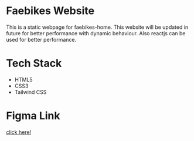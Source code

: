 # Faebikes Website
This is a static webpage for faebikes-home. This website will be updated in future for better performance with dynamic behaviour. Also reactjs can be used for better performance.

# Tech Stack
- HTML5
- CSS3
- Tailwind CSS

# Figma Link
<a href="https://www.figma.com/file/82Ta9PSbmAMdBsrGYqbqxe/faebikes-home?type=design&node-id=0%3A1&mode=dev" target="_blank">click here!</a>